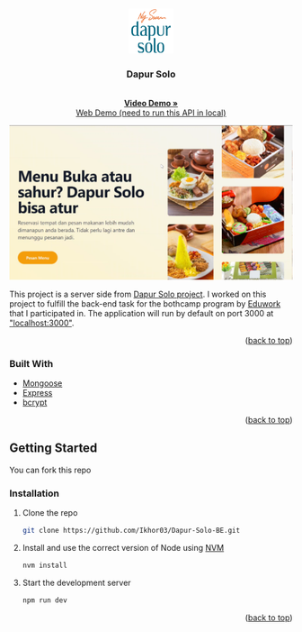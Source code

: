 <a name="readme-top"></a>
<!-- PROJECT LOGO -->
<br />
<div align="center">
  <a href="https://github.com/Ikhor03/Dapur-Solo-BE.git">
    <img src="public/images/static/favicon.png" alt="Logo" width="80" height="80">
  </a>

<h3 align="center">Dapur Solo</h3>

  <p align="center">
    <br />
    <a href="https://youtu.be/V0d6w4pyTxk"><strong>Video Demo »</strong></a>
    <br />
    <a href="https://dapur-solo.vercel.app/">Web Demo (need to run this API in local)</a>
  </p>
</div>

<!-- ABOUT THE PROJECT -->

[![Product Name Screen Shot][product-screenshot]](https://dapur-solo.vercel.app/)

This project is a server side from [Dapur Solo project](https://github.com/Ikhor03/Dapur-Solo-FE.git). I worked on this project to fulfill the back-end task for the bothcamp program by [Eduwork](https://eduwork.id/) that I participated in. The application will run by default on port 3000 at ["localhost:3000"](http://127.0.0.1:3000).

<p align="right">(<a href="#readme-top">back to top</a>)</p>

### Built With

* [Mongoose](https://mongoosejs.com/)
* [Express](https://expressjs.com/)
* [bcrypt](https://www.npmjs.com/package/bcrypt)

<p align="right">(<a href="#readme-top">back to top</a>)</p>

<!-- GETTING STARTED -->
## Getting Started

You can fork this repo

### Installation

1. Clone the repo
   ```sh
   git clone https://github.com/Ikhor03/Dapur-Solo-BE.git
   ```
2. Install and use the correct version of Node using [NVM](https://github.com/nvm-sh/nvm)
   ```sh
   nvm install
   ```
3. Start the development server

   ```sh
   npm run dev
   ```

<p align="right">(<a href="#readme-top">back to top</a>)</p>

<!-- MARKDOWN LINKS & IMAGES -->
<!-- https://www.markdownguide.org/basic-syntax/#reference-style-links -->
[product-screenshot]: public/images/static/ss.png
[React.js]: https://img.shields.io/badge/React-20232A?style=for-the-badge&logo=react&logoColor=61DAFB
[React-url]: https://reactjs.org/

